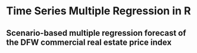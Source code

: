 # Time Series Multiple Regression in R
## Scenario-based multiple regression forecast of the DFW commercial real estate price index
